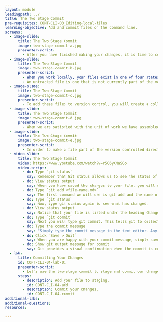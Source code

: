 ```yaml
---
layout: module
leadingpath: ../
title: The Two Stage Commit
pre-requisites: CONT-CLI-03_Editing-local-files
learning-objective: Add and commit files on the command line.
screens:
  - image-slide:
      title: The Two Stage Commit
      image: two-stage-commit-a.jpg
      presenter-script:
        - After you have finished making your changes, it is time to commit them. When working from the command line, you will need to be familiar with the idea of the two stage commit.
  - image-slide:
      title: The Two Stage Commit
      image: two-stage-commit-b.jpg
      presenter-script:
        - When you work locally, your files exist in one of four states: untracked, modified, staged, or committed.
        - An untracked file is one that is not currently part of the version controlled directory.
  - image-slide:
      title: The Two Stage Commit
      image: two-stage-commit-c.jpg
      presenter-script:
        - To add these files to version control, you will create a collection of files that represent a discrete unit of work. We build this unit in the staging area.
  - image-slide:
      title: The Two Stage Commit
      image: two-stage-commit-d.jpg
      presenter-script:
        - When we are satisfied with the unit of work we have assembled, we will commit everything in the staging area.
  - image-slide:
      title: The Two Stage Commit
      image: two-stage-commit-e.jpg
      presenter-script:
        - In order to make a file part of the version controlled directory we will first do a git add and then we will do a git commit. Let's do it now.
  - video-slide:
      title: The Two Stage Commit
      video: https://www.youtube.com/watch?v=r5C6yXNaSGo
      video-script:
        - do: Type `git status`
          say: Remember that Git status allows us to see the status of the files on our branch at any given time.
        - do: View status output
          say: When you have saved the changes to your file, you will see that your file is listed under the heading Changes not staged for commit and the file says it has been modified.
        - do: Type `git add <file-name.md>`
          say: The first command we will use is git add and the name of the file.
        - do: Type `git status`
          say: Now, type git status again to see what has changed.
        - do: View status output
          say: Notice that your file is listed under the heading Changes to be commited. This tells us that the file is in the staging area.
        - do: Type `git commit`
          say: Next you will type git commit. This tells git to collect all of the files in the staging area and commit them to version control as a single unit of work. Git will open your default text editor where you can enter the commit message.
        - do: Type the commit message
          say: "Simply type the commit message in the text editor. Any line without a # will be included in the commit message."
        - do: Click `Save > Quit`
          say: When you are happy with your commit message, simply save it and close your text editor.
        - do: Show git output message for commit
          say: Git provides a visual confirmation when the commit is complete.
  - lab:
      title: Committing Your Changes
      id: CONT-CLI-04-lab-01
      presenter-script:
        - Let's use the two-stage commit to stage and commit our changes.
      steps:
        - description: Add your file to staging.
          id: CONT-CLI-04-add
        - description: Commit your changes.
          id: CONT-CLI-04-commit
additional-labs:
additional-questions:
resources:

---
```

